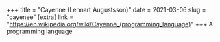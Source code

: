 +++
title = "Cayenne (Lennart Augustsson)"
date = 2021-03-06
slug = "cayenee"
[extra]
link = "https://en.wikipedia.org/wiki/Cayenne_(programming_language)"
+++
A programming language

